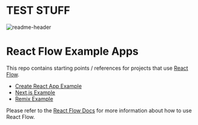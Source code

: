 # TEST STUFF

![readme-header](https://user-images.githubusercontent.com/3797215/156259138-fb9f59f8-52f2-474a-b78c-6570867e4ead.svg#gh-light-mode-only)

# React Flow Example Apps

This repo contains starting points / references for projects that use [React Flow](https://reactflow.dev).

- [Create React App Example](/reactflow-create-react-app)
- [Next.js Example](/reactflow-nextjs)
- [Remix Example](/reactflow-remix)

Please refer to the [React Flow Docs](https://reactflow.dev/learn) for more information about how to use React Flow.
